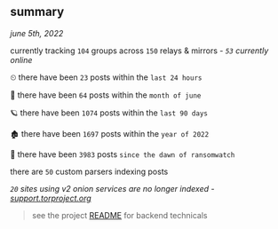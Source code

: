 
## summary
_june 5th, 2022_

currently tracking `104` groups across `150` relays & mirrors - _`53` currently online_

⏲ there have been `23` posts within the `last 24 hours`

🦈 there have been `64` posts within the `month of june`

🪐 there have been `1074` posts within the `last 90 days`

🏚 there have been `1697` posts within the `year of 2022`

🦕 there have been `3983` posts `since the dawn of ransomwatch`

there are `50` custom parsers indexing posts

_`20` sites using v2 onion services are no longer indexed - [support.torproject.org](https://support.torproject.org/onionservices/v2-deprecation/)_

> see the project [README](https://github.com/joshhighet/ransomwatch#ransomwatch--) for backend technicals
